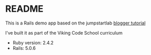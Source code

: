 # README

This is a Rails demo app based on the jumpstartlab [blogger tutorial](http://tutorials.jumpstartlab.com/projects/blogger.html)

I've built it as part of the Viking Code School curriculum

* Ruby version: 2.4.2
* Rails: 5.0.6
